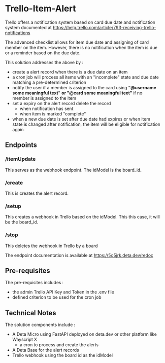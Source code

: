 # Trello-Item-Alert

Trello offers a notification system based on card due date and notification system documented at https://help.trello.com/article/793-receiving-trello-notifications

The advanced checklist allows for item due date and assigning of card member on the item. However, there is no notification when the item is due or a reminder based on the due date.

This solution addresses the above by :

- create a alert record when there is a due date on an item
- a cron job will process all items with an "incomplete" state and due date matching a pre-determined criterion
- notify the user if a member is assigned to the card using **"@username some meaningful text" or "@card some meaningful text"** if no member is assigned to the item
- set a expiry on the alert record delete the record
  - when notification has sent
  - when item is marked "complete"
- when a new due date is set after due date had expires or when item state is changed after notification, the item will be eligible for notification again

## Endpoints

### /itemUpdate

This serves as the webhook endpoint. The idModel is the board_id.

### /create

This is creates the alert record.

### /setup

This creates a webhook in Trello based on the idModel. This this case, it will be the board_id.

### /stop

This deletes the webhook in Trello by a board

The endpoint documentation is available at https://5o5jrk.deta.dev/redoc

## Pre-requisites

The pre-requisites includes :
- the admin Trello API Key and Token in the .env file
- defined criterion to be used for the cron job

## Technical Notes

The solution components include :

- A Deta Micro using FastAPI deployed on deta.dev or other platform like Wayscript X
  - a cron to process and create the alerts
- A Deta Base for the alert records
- Trello webhook using the board id as the idModel
